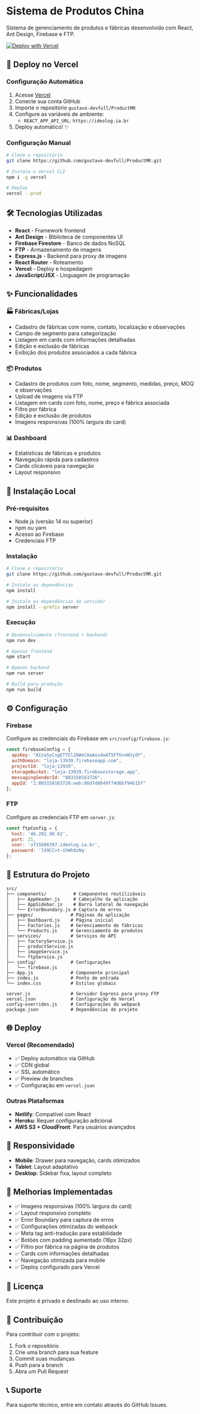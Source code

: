 # Sistema de Produtos China

Sistema de gerenciamento de produtos e fábricas desenvolvido com React, Ant Design, Firebase e FTP.

[![Deploy with Vercel](https://vercel.com/button)](https://vercel.com/new/clone?repository-url=https://github.com/gustavo-devfull/ProductMR)

## 🚀 Deploy no Vercel

### Configuração Automática
1. Acesse [Vercel](https://vercel.com)
2. Conecte sua conta GitHub
3. Importe o repositório `gustavo-devfull/ProductMR`
4. Configure as variáveis de ambiente:
   - `REACT_APP_API_URL`: `https://ideolog.ia.br`
5. Deploy automático! ✨

### Configuração Manual
```bash
# Clone o repositório
git clone https://github.com/gustavo-devfull/ProductMR.git

# Instale o Vercel CLI
npm i -g vercel

# Deploy
vercel --prod
```

## 🛠 Tecnologias Utilizadas

- **React** - Framework frontend
- **Ant Design** - Biblioteca de componentes UI
- **Firebase Firestore** - Banco de dados NoSQL
- **FTP** - Armazenamento de imagens
- **Express.js** - Backend para proxy de imagens
- **React Router** - Roteamento
- **Vercel** - Deploy e hospedagem
- **JavaScript/JSX** - Linguagem de programação

## ✨ Funcionalidades

### 🏭 Fábricas/Lojas
- Cadastro de fábricas com nome, contato, localização e observações
- Campo de segmento para categorização
- Listagem em cards com informações detalhadas
- Edição e exclusão de fábricas
- Exibição dos produtos associados a cada fábrica

### 📦 Produtos
- Cadastro de produtos com foto, nome, segmento, medidas, preço, MOQ e observações
- Upload de imagens via FTP
- Listagem em cards com foto, nome, preço e fábrica associada
- Filtro por fábrica
- Edição e exclusão de produtos
- Imagens responsivas (100% largura do card)

### 📊 Dashboard
- Estatísticas de fábricas e produtos
- Navegação rápida para cadastros
- Cards clicáveis para navegação
- Layout responsivo

## 🚀 Instalação Local

### Pré-requisitos
- Node.js (versão 14 ou superior)
- npm ou yarn
- Acesso ao Firebase
- Credenciais FTP

### Instalação
```bash
# Clone o repositório
git clone https://github.com/gustavo-devfull/ProductMR.git

# Instale as dependências
npm install

# Instale as dependências do servidor
npm install --prefix server
```

### Execução
```bash
# Desenvolvimento (frontend + backend)
npm run dev

# Apenas frontend
npm start

# Apenas backend
npm run server

# Build para produção
npm run build
```

## ⚙️ Configuração

### Firebase
Configure as credenciais do Firebase em `src/config/firebase.js`:

```javascript
const firebaseConfig = {
  apiKey: "AIzaSyCsgETTEl2bWeCAaAosdwAT5FfUvnWJydY",
  authDomain: "loja-13939.firebaseapp.com",
  projectId: "loja-13939",
  storageBucket: "loja-13939.firebasestorage.app",
  messagingSenderId: "803150163726",
  appId: "1:803150163726:web:86d7d8049f74d6bf94b15f"
};
```

### FTP
Configure as credenciais FTP em `server.js`:

```javascript
const ftpConfig = {
  host: '46.202.90.62',
  port: 21,
  user: 'u715606397.ideolog.ia.br',
  password: ']X9CC>t~ihWhdzNq'
};
```

## 📁 Estrutura do Projeto

```
src/
├── components/          # Componentes reutilizáveis
│   ├── AppHeader.js     # Cabeçalho da aplicação
│   ├── AppSidebar.js    # Barra lateral de navegação
│   └── ErrorBoundary.js # Captura de erros
├── pages/              # Páginas da aplicação
│   ├── Dashboard.js    # Página inicial
│   ├── Factories.js    # Gerenciamento de fábricas
│   └── Products.js     # Gerenciamento de produtos
├── services/           # Serviços de API
│   ├── factoryService.js
│   ├── productService.js
│   ├── imageService.js
│   └── ftpService.js
├── config/             # Configurações
│   └── firebase.js
├── App.js              # Componente principal
├── index.js            # Ponto de entrada
└── index.css           # Estilos globais

server.js               # Servidor Express para proxy FTP
vercel.json             # Configuração do Vercel
config-overrides.js     # Configurações do webpack
package.json            # Dependências do projeto
```

## 🌐 Deploy

### Vercel (Recomendado)
- ✅ Deploy automático via GitHub
- ✅ CDN global
- ✅ SSL automático
- ✅ Preview de branches
- ✅ Configuração em `vercel.json`

### Outras Plataformas
- **Netlify**: Compatível com React
- **Heroku**: Requer configuração adicional
- **AWS S3 + CloudFront**: Para usuários avançados

## 📱 Responsividade

- **Mobile**: Drawer para navegação, cards otimizados
- **Tablet**: Layout adaptativo
- **Desktop**: Sidebar fixa, layout completo

## 🔧 Melhorias Implementadas

- ✅ Imagens responsivas (100% largura do card)
- ✅ Layout responsivo completo
- ✅ Error Boundary para captura de erros
- ✅ Configurações otimizadas do webpack
- ✅ Meta tag anti-tradução para estabilidade
- ✅ Botões com padding aumentado (16px 32px)
- ✅ Filtro por fábrica na página de produtos
- ✅ Cards com informações detalhadas
- ✅ Navegação otimizada para mobile
- ✅ Deploy configurado para Vercel

## 📄 Licença

Este projeto é privado e destinado ao uso interno.

## 🤝 Contribuição

Para contribuir com o projeto:
1. Fork o repositório
2. Crie uma branch para sua feature
3. Commit suas mudanças
4. Push para a branch
5. Abra um Pull Request

## 📞 Suporte

Para suporte técnico, entre em contato através do GitHub Issues.